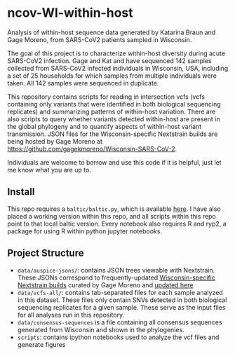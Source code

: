 # ncov-WI-within-host

Analysis of within-host sequence data generated by Katarina Braun and Gage Moreno, from SARS-CoV2 patients sampled in Wisconsin. 

The goal of this project is to characterize within-host diversity during acute SARS-CoV2 infection. Gage and Kat and have sequenced 142 samples collected from SARS-CoV2 infected individuals in Wisconsin, USA, including a set of 25 households for which samples from multiple individuals were taken. All 142 samples were sequenced in duplicate. 

This repository contains scripts for reading in intersection vcfs (vcfs containing only variants that were identified in both biological sequencing replicates) and summarizing patterns of within-host variation. There are also scripts to query whether variants detected within-host are present in the global phylogeny and to quantify aspects of within-host variant transmission. JSON files for the Wisconsin-specific Nextstrain builds are being hosted by Gage Moreno at https://github.com/gagekmoreno/Wisconsin-SARS-CoV-2. 

Individuals are welcome to borrow and use this code if it is helpful, just let me know what you are up to. 

## Install 
This repo requires a `baltic/baltic.py`, which is available [here](https://github.com/evogytis/baltic). I have also placed a working version within this repo, and all scripts within this repo point to that local baltic version. Every notebook also requires R and ryp2, a package for using R within python jupyter notebooks. 

## Project Structure
* `data/auspice-jsons/`: contains JSON trees viewable with Nextstrain. These JSONs correspond to frequently-updated [Wisconsin-specific Nextstrain builds](https://nextstrain.org/community/gagekmoreno/Wisconsin-SARS-CoV-2/ncov/wisconsin/2021-1-15?c=recency) curated by Gage Moreno and [updated here](https://github.com/gagekmoreno/Wisconsin-SARS-CoV-2)
* `data/vcfs-all/`: contains tab-separated files for each sample analyzed in this dataset. These files only contain SNVs detected in both biological sequencing replicates for a given sample. These serve as the input files for all analyses run in this repository. 
* `data/consensus-sequences` is a file containing all consensus sequences generated from Wisconsin and shown in the phylogenies. 
* `scripts`: contains ipython notebooks used to analyze the vcf files and generate figures 